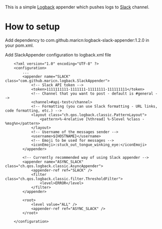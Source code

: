 This is a simple [Logback](http://logback.qos.ch/) appender which pushes logs to [Slack](https://slack.com/) channel.

# How to setup

Add dependency to com.github.maricn:logback-slack-appender:1.2.0 in your pom.xml.

Add SlackAppender configuration to logback.xml file

```
	<?xml version="1.0" encoding="UTF-8" ?>
	<configuration>
		...
		<appender name="SLACK" class="com.github.maricn.logback.SlackAppender">
			<!-- Slack API token -->
			<token>1111111111-1111111-11111111-111111111</token>
			<!-- Channel that you want to post - default is #general -->
			<channel>#api-test</channel>
			<!-- Formatting (you can use Slack formatting - URL links, code formatting, etc.) -->
			<layout class="ch.qos.logback.classic.PatternLayout">
				<pattern>%-4relative [%thread] %-5level %class - %msg%n</pattern>
			</layout>
			<!-- Username of the messages sender -->
			<username>${HOSTNAME}</username>
			<!-- Emoji to be used for messages -->
			<iconEmoji>:stuck_out_tongue_winking_eye:</iconEmoji>
		</appender>

		<!-- Currently recommended way of using Slack appender -->
		<appender name="ASYNC_SLACK" class="ch.qos.logback.classic.AsyncAppender">
			<appender-ref ref="SLACK" />
			<filter class="ch.qos.logback.classic.filter.ThresholdFilter">
				<level>ERROR</level>
			</filter>
		</appender>

		<root>
			<level value="ALL" />
			<appender-ref ref="ASYNC_SLACK" />
		</root>

	</configuration>
```
